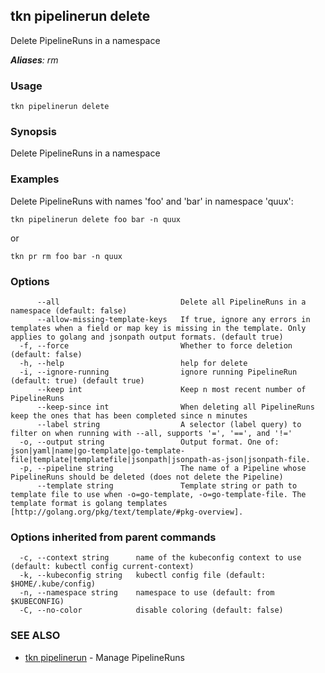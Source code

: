 ## tkn pipelinerun delete

Delete PipelineRuns in a namespace

***Aliases**: rm*

### Usage

```
tkn pipelinerun delete
```

### Synopsis

Delete PipelineRuns in a namespace

### Examples

Delete PipelineRuns with names 'foo' and 'bar' in namespace 'quux':

    tkn pipelinerun delete foo bar -n quux

or

    tkn pr rm foo bar -n quux


### Options

```
      --all                           Delete all PipelineRuns in a namespace (default: false)
      --allow-missing-template-keys   If true, ignore any errors in templates when a field or map key is missing in the template. Only applies to golang and jsonpath output formats. (default true)
  -f, --force                         Whether to force deletion (default: false)
  -h, --help                          help for delete
  -i, --ignore-running                ignore running PipelineRun  (default: true) (default true)
      --keep int                      Keep n most recent number of PipelineRuns
      --keep-since int                When deleting all PipelineRuns keep the ones that has been completed since n minutes
      --label string                  A selector (label query) to filter on when running with --all, supports '=', '==', and '!='
  -o, --output string                 Output format. One of: json|yaml|name|go-template|go-template-file|template|templatefile|jsonpath|jsonpath-as-json|jsonpath-file.
  -p, --pipeline string               The name of a Pipeline whose PipelineRuns should be deleted (does not delete the Pipeline)
      --template string               Template string or path to template file to use when -o=go-template, -o=go-template-file. The template format is golang templates [http://golang.org/pkg/text/template/#pkg-overview].
```

### Options inherited from parent commands

```
  -c, --context string      name of the kubeconfig context to use (default: kubectl config current-context)
  -k, --kubeconfig string   kubectl config file (default: $HOME/.kube/config)
  -n, --namespace string    namespace to use (default: from $KUBECONFIG)
  -C, --no-color            disable coloring (default: false)
```

### SEE ALSO

* [tkn pipelinerun](tkn_pipelinerun.md)	 - Manage PipelineRuns

